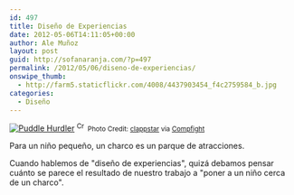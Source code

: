 ```yaml
---
id: 497
title: Diseño de Experiencias
date: 2012-05-06T14:11:05+00:00
author: Ale Muñoz
layout: post
guid: http://sofanaranja.com/?p=497
permalink: /2012/05/06/diseno-de-experiencias/
onswipe_thumb:
  - http://farm5.staticflickr.com/4008/4437903454_f4c2759584_b.jpg
categories:
  - Diseño
---
```

<a title="Puddle Hurdler" href="http://www.flickr.com/photos/70609370@N00/4437903454/" target="_blank"><img alt="Puddle Hurdler" title="Puddle Hurdler" src="http://farm5.staticflickr.com/4008/4437903454_f4c2759584_b.jpg" /></a>
<small><a title="Attribution License" href="http://creativecommons.org/licenses/by/2.0/" target="_blank"><img src="http://sofanaranja.com/images/plugins/compfight/images/cc.png" alt="Creative Commons License" title="Creative Commons License" width="16" height="16" style="margin:0; padding:0;" border="0"></a> Photo Credit: <a title="clappstar" href="http://www.flickr.com/photos/70609370@N00/4437903454/" target="_blank">clappstar</a> via <a href="http://www.compfight.com/">Compfight</a></small>

Para un niño pequeño, un charco es un parque de atracciones. 

Cuando hablemos de "diseño de experiencias", quizá debamos pensar cuánto se parece el resultado de nuestro trabajo a "poner a un niño cerca de un charco".
